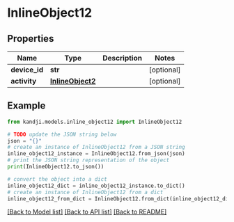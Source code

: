 # InlineObject12


## Properties

Name | Type | Description | Notes
------------ | ------------- | ------------- | -------------
**device_id** | **str** |  | [optional] 
**activity** | [**InlineObject2**](InlineObject2.md) |  | [optional] 

## Example

```python
from kandji.models.inline_object12 import InlineObject12

# TODO update the JSON string below
json = "{}"
# create an instance of InlineObject12 from a JSON string
inline_object12_instance = InlineObject12.from_json(json)
# print the JSON string representation of the object
print(InlineObject12.to_json())

# convert the object into a dict
inline_object12_dict = inline_object12_instance.to_dict()
# create an instance of InlineObject12 from a dict
inline_object12_from_dict = InlineObject12.from_dict(inline_object12_dict)
```
[[Back to Model list]](../README.md#documentation-for-models) [[Back to API list]](../README.md#documentation-for-api-endpoints) [[Back to README]](../README.md)


